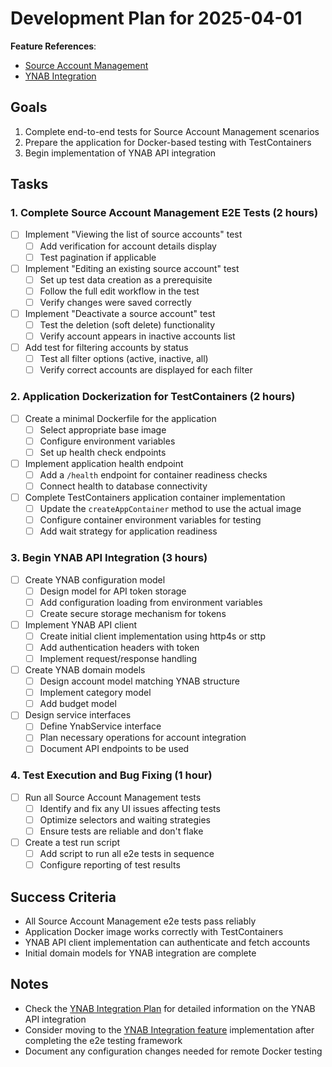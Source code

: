 # Development Plan for 2025-04-01

**Feature References**: 
- [Source Account Management](../ynab-importer/features/source_account_management.feature)
- [YNAB Integration](../ynab-importer/features/ynab_integration.feature)

## Goals

1. Complete end-to-end tests for Source Account Management scenarios
2. Prepare the application for Docker-based testing with TestContainers
3. Begin implementation of YNAB API integration

## Tasks

### 1. Complete Source Account Management E2E Tests (2 hours)

- [ ] Implement "Viewing the list of source accounts" test
  - [ ] Add verification for account details display
  - [ ] Test pagination if applicable

- [ ] Implement "Editing an existing source account" test
  - [ ] Set up test data creation as a prerequisite
  - [ ] Follow the full edit workflow in the test
  - [ ] Verify changes were saved correctly

- [ ] Implement "Deactivate a source account" test
  - [ ] Test the deletion (soft delete) functionality
  - [ ] Verify account appears in inactive accounts list

- [ ] Add test for filtering accounts by status
  - [ ] Test all filter options (active, inactive, all)
  - [ ] Verify correct accounts are displayed for each filter

### 2. Application Dockerization for TestContainers (2 hours)

- [ ] Create a minimal Dockerfile for the application
  - [ ] Select appropriate base image
  - [ ] Configure environment variables
  - [ ] Set up health check endpoints

- [ ] Implement application health endpoint
  - [ ] Add a `/health` endpoint for container readiness checks
  - [ ] Connect health to database connectivity

- [ ] Complete TestContainers application container implementation
  - [ ] Update the `createAppContainer` method to use the actual image
  - [ ] Configure container environment variables for testing
  - [ ] Add wait strategy for application readiness

### 3. Begin YNAB API Integration (3 hours)

- [ ] Create YNAB configuration model
  - [ ] Design model for API token storage
  - [ ] Add configuration loading from environment variables
  - [ ] Create secure storage mechanism for tokens

- [ ] Implement YNAB API client
  - [ ] Create initial client implementation using http4s or sttp
  - [ ] Add authentication headers with token
  - [ ] Implement request/response handling

- [ ] Create YNAB domain models
  - [ ] Design account model matching YNAB structure
  - [ ] Implement category model
  - [ ] Add budget model

- [ ] Design service interfaces
  - [ ] Define YnabService interface
  - [ ] Plan necessary operations for account integration
  - [ ] Document API endpoints to be used

### 4. Test Execution and Bug Fixing (1 hour)

- [ ] Run all Source Account Management tests
  - [ ] Identify and fix any UI issues affecting tests
  - [ ] Optimize selectors and waiting strategies
  - [ ] Ensure tests are reliable and don't flake

- [ ] Create a test run script
  - [ ] Add script to run all e2e tests in sequence
  - [ ] Configure reporting of test results

## Success Criteria

- All Source Account Management e2e tests pass reliably
- Application Docker image works correctly with TestContainers
- YNAB API client implementation can authenticate and fetch accounts
- Initial domain models for YNAB integration are complete

## Notes

- Check the [YNAB Integration Plan](ynab-integration-plan.md) for detailed information on the YNAB API integration
- Consider moving to the [YNAB Integration feature](../ynab-importer/features/ynab_integration.feature) implementation after completing the e2e testing framework
- Document any configuration changes needed for remote Docker testing